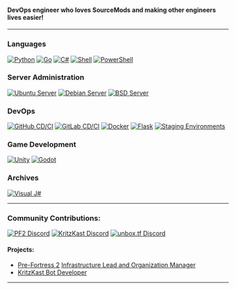 #### DevOps engineer who loves SourceMods and making other engineers lives easier!

---
### Languages

[![Python](https://img.shields.io/static/v1?label=&message=Python&color=9B18B7&logo=python&logoColor=FFFFFF)](https://github.com/Mecaneer23/Bin-snake)
[![Go](https://img.shields.io/static/v1?label=&message=Go&color=00599C&logo=go&logoColor=FFFFFF)](https://www.youtube.com/watch?v=ayIiHNxhiKk)
[![C#](https://img.shields.io/static/v1?label=&message=C%23&color=267dc9&logo=.net&logoColor=FFFFFF)](https://github.com/sam-astro/Z-Sharp)
[![Shell](https://img.shields.io/static/v1?label=&message=Shell&color=grey&logo=fishshell&logoColor=FFFFFF)](http://www.kornshell.com/fun/)
[![PowerShell](https://img.shields.io/static/v1?label=&message=PowerShell&color=darkblue&logo=gnometerminal&logoColor=FFFFFF)](https://reactos.org/)

### Server Administration
[![Ubuntu Server](https://img.shields.io/static/v1?label=&message=Ubuntu%20Server&color=orange&logo=ubuntu&logoColor=FFFFFF)](https://hotdoglinux.com/)
[![Debian Server](https://img.shields.io/static/v1?label=&message=Debian%20Server&color=crimson&logo=debian&logoColor=FFFFFF)](https://linuxmint.com/download_lmde.php)
[![BSD Server](https://img.shields.io/static/v1?label=&message=BSD%20Server&color=darkred&logo=freebsd&logoColor=FFFFFF)](https://www.youtube.com/watch?v=dFUlAQZB9Ng)

### DevOps
[![GitHub CD/CI](https://img.shields.io/static/v1?label=&message=GitHub%20CD/CI&color=313131&logo=github&logoColor=FFFFFF)](https://gitee.com/)
[![GitLab CD/CI](https://img.shields.io/static/v1?label=&message=GitLab%20CD/CI&color=313131&logo=gitlab&logoColor=FFFFFF)](https://gitflic.ru/)
[![Docker](https://img.shields.io/static/v1?label=&message=Docker&color=blue&logo=docker&logoColor=FFFFFF)](https://catern.com/docker.html)
[![Flask](https://img.shields.io/static/v1?label=&message=Flask&color=teal&logo=flask&logoColor=FFFFFF)](https://expressjs.com/)
[![Staging Environments](https://img.shields.io/static/v1?label=&message=Staging%20Environments&color=green&logo=git&logoColor=FFFFFF)](https://developer.valvesoftware.com/wiki/Source_SDK_2013#Source_SDK_2013_on_macOS_.28OS_X.29)

### Game Development
[![Unity](https://img.shields.io/static/v1?label=&message=Unity&color=darkgrey&logo=unity&logoColor=FFFFFF)](https://monogame.net/)
[![Godot](https://img.shields.io/static/v1?label=&message=Godot&color=lightblue&logo=godotengine&logoColor=FFFFFF)](https://www.youtube.com/watch?v=FK7196oJYkM)

### Archives
[![Visual J#](https://img.shields.io/static/v1?label=&message=Visual%20J%23&color=e66419&logo=.net&logoColor=FFFFFF)](https://vjsharp.net)

---
### Community Contributions:

[![PF2 Discord](https://img.shields.io/discord/509270384659398666?label=PF2%20Discord)](https://discord.gg/ra68rM5nuE)
[![KritzKast Discord](https://img.shields.io/discord/93472782184087552?label=KritzKast%20Discord)](https://discord.gg/kritzkast/)
[![unbox.tf Discord](https://img.shields.io/discord/832070068371980338?label=unbox.tf%20Discord)](https://discord.gg/cdrWJHsFkq)

#### Projects:

- [Pre-Fortress 2](https://prefortress.com) [Infrastructure Lead and Organization Manager](https://github.com/Pre-Fortress-2) 
- [KritzKast Bot Developer](https://github.com/KritzKastTF)
---
